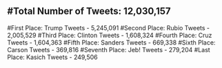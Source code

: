 #Total Number of Tweets: 12,030,157 
---
#First Place: Trump Tweets - 5,245,091
#Second Place: Rubio Tweets - 2,005,529
#Third Place: Clinton Tweets - 1,608,324
#Fourth Place: Cruz Tweets - 1,604,363
#Fifth Place: Sanders Tweets - 669,338
#Sixth Place: Carson Tweets - 369,816
#Seventh Place: Jeb! Tweets - 279,204
#Last Place: Kasich Tweets - 249,506
